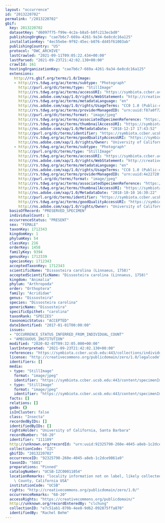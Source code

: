 ```yaml
---
layout: "occurrence"
id: "2013220702"
permalink: "/2013220702"
gbif:
  key: 2013220702
  datasetKey: "d6097f75-f99e-4c2a-b8a5-b0fc213ecbd0"
  publishingOrgKey: "cae7b6c7-669a-4261-9a34-6e8cdc16a125"
  installationKey: "4ec55ebe-9f92-45ec-b076-dd45f61003ab"
  publishingCountry: "US"
  protocol: "DWC_ARCHIVE"
  lastCrawled: "2021-09-11T09:05:22.434+00:00"
  lastParsed: "2021-09-23T21:42:02.130+00:00"
  crawlId: 161
  hostingOrganizationKey: "cae7b6c7-669a-4261-9a34-6e8cdc16a125"
  extensions:
    http://rs.gbif.org/terms/1.0/Image:
    - http://rs.tdwg.org/ac/terms/subtype: "Photograph"
      http://purl.org/dc/terms/type: "StillImage"
      http://rs.tdwg.org/ac/terms/accessURI: "https://symbiota.ccber.ucsb.edu:443/content/specimenImages/UCSB_IZC/UCSB-IZC00011/UCSB-IZC00011054_1_lg.jpg"
      http://ns.adobe.com/xap/1.0/rights/WebStatement: "http://creativecommons.org/publicdomain/zero/1.0/"
      http://rs.tdwg.org/ac/terms/metadataLanguage: "en"
      http://ns.adobe.com/xap/1.0/rights/UsageTerms: "CC0 1.0 (Public-domain)"
      http://rs.tdwg.org/ac/terms/providerManagedID: "urn:uuid:f87a0f72-f403-487f-b891-588bb28af7cd"
      http://purl.org/dc/terms/format: "image/jpeg"
      http://rs.tdwg.org/ac/terms/associatedSpecimenReference: "https://symbiota.ccber.ucsb.edu:443/collections/individual/index.php?occid=111109"
      http://rs.tdwg.org/ac/terms/thumbnailAccessURI: "https://symbiota.ccber.ucsb.edu:443/content/specimenImages/UCSB_IZC/UCSB-IZC00011/UCSB-IZC00011054_1_tn.jpg"
      http://ns.adobe.com/xap/1.0/MetadataDate: "2018-12-17 17:43:52"
      http://purl.org/dc/terms/identifier: "https://symbiota.ccber.ucsb.edu:443/content/specimenImages/UCSB_IZC/UCSB-IZC00011/UCSB-IZC00011054_1_lg.jpg"
      http://rs.tdwg.org/ac/terms/goodQualityAccessURI: "https://symbiota.ccber.ucsb.edu:443/content/specimenImages/UCSB_IZC/UCSB-IZC00011/UCSB-IZC00011054_1.jpg"
      http://ns.adobe.com/xap/1.0/rights/Owner: "University of California, Santa Barbara"
    - http://rs.tdwg.org/ac/terms/subtype: "Photograph"
      http://purl.org/dc/terms/type: "StillImage"
      http://rs.tdwg.org/ac/terms/accessURI: "https://symbiota.ccber.ucsb.edu:443/content/specimenImages/UCSB_IZC/UCSB-IZC00011/UCSB-IZC00011054_lg.jpg"
      http://ns.adobe.com/xap/1.0/rights/WebStatement: "http://creativecommons.org/publicdomain/zero/1.0/"
      http://rs.tdwg.org/ac/terms/metadataLanguage: "en"
      http://ns.adobe.com/xap/1.0/rights/UsageTerms: "CC0 1.0 (Public-domain)"
      http://rs.tdwg.org/ac/terms/providerManagedID: "urn:uuid:4e22728f-5ab4-45f3-97a3-907d68e3ff78"
      http://purl.org/dc/terms/format: "image/jpeg"
      http://rs.tdwg.org/ac/terms/associatedSpecimenReference: "https://symbiota.ccber.ucsb.edu:443/collections/individual/index.php?occid=111109"
      http://rs.tdwg.org/ac/terms/thumbnailAccessURI: "https://symbiota.ccber.ucsb.edu:443/content/specimenImages/UCSB_IZC/UCSB-IZC00011/UCSB-IZC00011054_tn.jpg"
      http://ns.adobe.com/xap/1.0/MetadataDate: "2018-10-10 16:30:22"
      http://purl.org/dc/terms/identifier: "https://symbiota.ccber.ucsb.edu:443/content/specimenImages/UCSB_IZC/UCSB-IZC00011/UCSB-IZC00011054_lg.jpg"
      http://rs.tdwg.org/ac/terms/goodQualityAccessURI: "https://symbiota.ccber.ucsb.edu:443/content/specimenImages/UCSB_IZC/UCSB-IZC00011/UCSB-IZC00011054.jpg"
      http://ns.adobe.com/xap/1.0/rights/Owner: "University of California, Santa Barbara"
  basisOfRecord: "PRESERVED_SPECIMEN"
  individualCount: 1
  occurrenceStatus: "PRESENT"
  sex: "FEMALE"
  taxonKey: 1712343
  kingdomKey: 1
  phylumKey: 54
  classKey: 216
  orderKey: 1458
  familyKey: 9394
  genusKey: 1712339
  speciesKey: 1712343
  acceptedTaxonKey: 1712343
  scientificName: "Dissosteira carolina (Linnaeus, 1758)"
  acceptedScientificName: "Dissosteira carolina (Linnaeus, 1758)"
  kingdom: "Animalia"
  phylum: "Arthropoda"
  order: "Orthoptera"
  family: "Acrididae"
  genus: "Dissosteira"
  species: "Dissosteira carolina"
  genericName: "Dissosteira"
  specificEpithet: "carolina"
  taxonRank: "SPECIES"
  taxonomicStatus: "ACCEPTED"
  dateIdentified: "2017-01-01T00:00:00"
  issues:
  - "OCCURRENCE_STATUS_INFERRED_FROM_INDIVIDUAL_COUNT"
  - "AMBIGUOUS_INSTITUTION"
  modified: "2020-02-07T09:32:05.000+00:00"
  lastInterpreted: "2021-09-23T21:42:02.130+00:00"
  references: "https://symbiota.ccber.ucsb.edu:443/collections/individual/index.php?occid=111109"
  license: "http://creativecommons.org/publicdomain/zero/1.0/legalcode"
  identifiers: []
  media:
  - type: "StillImage"
    format: "image/jpeg"
    identifier: "https://symbiota.ccber.ucsb.edu:443/content/specimenImages/UCSB_IZC/UCSB-IZC00011/UCSB-IZC00011054_lg.jpg"
  - type: "StillImage"
    format: "image/jpeg"
    identifier: "https://symbiota.ccber.ucsb.edu:443/content/specimenImages/UCSB_IZC/UCSB-IZC00011/UCSB-IZC00011054_1_lg.jpg"
  facts: []
  relations: []
  gadm: {}
  isInCluster: false
  class: "Insecta"
  recordedByIDs: []
  identifiedByIDs: []
  rightsHolder: "University of California, Santa Barbara"
  recordNumber: "68-20"
  identifier: "111109"
  http://unknown.org/recordId: "urn:uuid:92325790-260e-4045-a8eb-1c2dce9861a9"
  collectionCode: "IZC"
  gbifID: "2013220702"
  occurrenceID: "92325790-260e-4045-a8eb-1c2dce9861a9"
  taxonID: "5881"
  preparations: "Pinned"
  catalogNumber: "UCSB-IZC00011054"
  locationRemarks: "locality information not on label, likely collected in Santa Barbara\
    \ County, California USA"
  institutionCode: "UCSB"
  rights: "http://creativecommons.org/publicdomain/zero/1.0/"
  occurrenceRemarks: "68-20"
  accessRights: "https://creativecommons.org/publicdomain/"
  http://unknown.org/recordEnteredBy: "clchung"
  collectionID: "e7c51ab1-870b-4ee8-9d62-092875ffa870"
  identifiedBy: "Rachel Behm"
---
```

